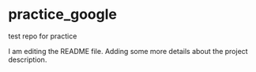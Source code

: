 # practice_google

test repo for practice

I am editing the README file. Adding some more details about the project description.
